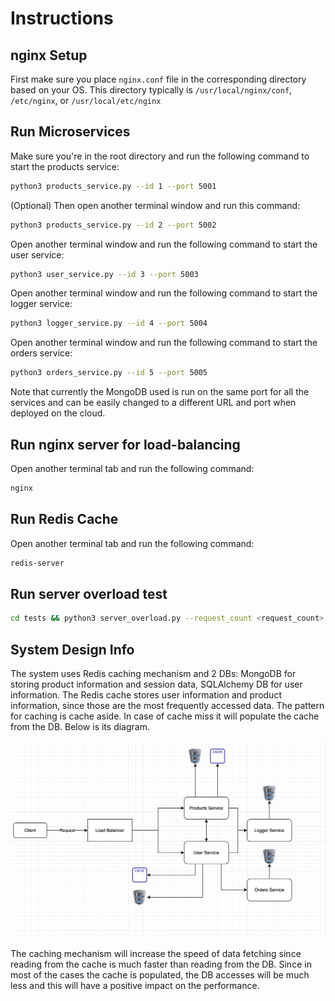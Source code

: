 # Instructions

## nginx Setup

First make sure you place ```nginx.conf``` file in the corresponding directory based on your OS. This directory typically is ```/usr/local/nginx/conf```, ```/etc/nginx```, or ```/usr/local/etc/nginx```

## Run Microservices

Make sure you're in the root directory and run the following command to start the products service:

```sh
python3 products_service.py --id 1 --port 5001
```

(Optional) Then open another terminal window and run this command:

```sh
python3 products_service.py --id 2 --port 5002
```

Open another terminal window and run the following command to start the user service:

```sh
python3 user_service.py --id 3 --port 5003
```

Open another terminal window and run the following command to start the logger service:

```sh
python3 logger_service.py --id 4 --port 5004
```


Open another terminal window and run the following command to start the orders service:

```sh
python3 orders_service.py --id 5 --port 5005
```

Note that currently the MongoDB used is run on the same port for all the services and can be easily changed to a different URL and port when deployed on the cloud.

## Run nginx server for load-balancing

Open another terminal tab and run the following command:

```sh
nginx
```

## Run Redis Cache 

Open another terminal tab and run the following command:

```sh
redis-server
```

## Run server overload test

```sh
cd tests && python3 server_overload.py --request_count <request_count>
```

## System Design Info

The system uses Redis caching mechanism and 2 DBs: MongoDB for storing product information and session data, SQLAlchemy DB for user information. The Redis cache stores user information and product information, since those are the most frequently accessed data. The pattern for caching is cache aside. In case of cache miss it will populate the cache from the DB. Below is its diagram.


<img src="https://github.com/ErikNuroyan/e-commerce-app/blob/master/system_design.png"  width="700">

The caching mechanism will increase the speed of data fetching since reading from the cache is much faster than reading from the DB. Since in most of the cases the cache is populated, the DB accesses will be much less and this will have a positive impact on the performance.
